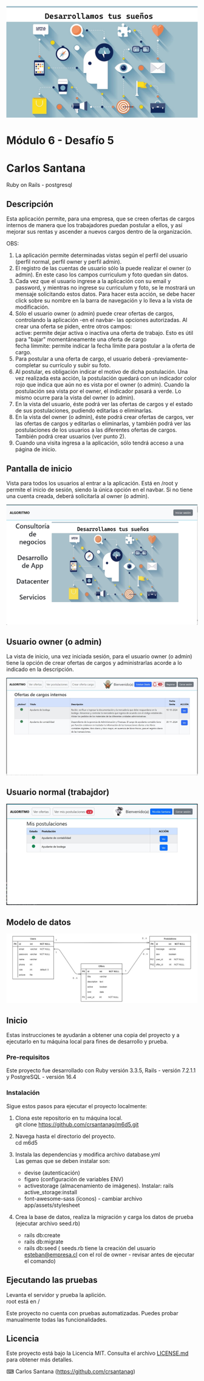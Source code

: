 ![Banner](banner.jpg)  

# Módulo 6 - Desafío 5
# Carlos Santana

Ruby on Rails - postgresql

## Descripción

Esta aplicación permite, para una empresa, que se creen ofertas de cargos internos de manera que los trabajadores puedan postular a ellos, y así mejorar sus rentas y ascender a nuevos cargos dentro de la organización.

OBS:  
   1. La aplicación permite determinadas vistas según el perfil del usuario (perfil normal, perfil owner y perfil admin).  
   2. El registro de las cuentas de usuario sólo la puede realizar el owner (o admin). En este caso los campos curriculum y foto quedan sin datos.  
   3. Cada vez que el usuario ingrese a la aplicación con su email y password, y mientras no ingrese su curriculum y foto, se le mostrará un mensaje solicitando estos datos. Para hacer esta acción, se debe hacer click sobre su nombre en la barra de navegación y lo lleva a la vista de modificación.  
   4. Sólo el usuario owner (o admin) puede crear ofertas de cargos, controlando la aplicación -en el navbar- las opciones autorizadas. Al crear una oferta se piden, entre otros campos:  
     active: permite dejar activa o inactiva una oferta de trabajo. Esto es útil para "bajar" momentáneamente una oferta de cargo  
     fecha límmite: permite indicar la fecha límite para postular a la oferta de cargo.  
   5. Para postular a una oferta de cargo, el usuario deberá -previamente- completar su currículo y subir su foto.  
   6. Al postular, es obligación indicar el motivo de dicha postulación. Una vez realizada esta acción, la postulación quedará con un indicador color rojo que indica que aún no es vista por el owner (o admin). Cuando la postulación sea vista por el owner, el indicador pasará a verde. Lo mismo ocurre para la vista del owner (o admin).  
   7. En la vista del usuario, éste podrá ver las ofertas de cargos y el estado de sus postulaciones, pudiendo editarlas o eliminarlas.  
   8. En la vista del owner (o admin), éste podrá crear ofertas de cargos, ver las ofertas de cargos y editarlas o eliminarlas, y también podrá ver las postulaciones de los usuarios a las diferentes ofertas de cargos. También podrá crear usuarios (ver punto 2).  
   9. Cuando una visita ingresa a la aplicación, sólo tendrá acceso a una página de inicio.  
  
## Pantalla de inicio  
  
Vista para todos los usuarios al entrar a la aplicación. Está en /root y permite el inicio de sesión, siendo la única opción en el navbar. Si no tiene una cuenta creada, deberá solicitarla al owner (o admin).  
  
![Usuario](screen1.jpg)  
  
## Usuario owner (o admin) 
  
La vista de inicio, una vez iniciada sesión, para el usuario owner (o admin) tiene la opción de crear ofertas de cargos y administrarlas acorde a lo indicado en la descripción.  
  
![Author](screen2.jpg)  

## Usuario normal (trabajdor)  
  
![Author](screen3.jpg) 
  
## Modelo de datos  
  
![Modelo](model.jpg)
  
## Inicio
  
Estas instrucciones te ayudarán a obtener una copia del proyecto y a ejecutarlo en tu máquina local para fines de desarrollo y prueba.

### Pre-requisitos
  
Este proyecto fue desarrollado con Ruby versión 3.3.5, Rails - versión 7.2.1.1 y PostgreSQL - versión 16.4

### Instalación
  
Sigue estos pasos para ejecutar el proyecto localmente:
  
1. Clona este repositorio en tu máquina local.  
git clone https://github.com/crsantanag/m6d5.git  
  
2. Navega hasta el directorio del proyecto.  
cd m6d5  
  
3. Instala las dependencias y modifica archivo database.yml  
Las gemas que se deben instalar son:   
   - devise (autenticación)
   - figaro (configuración de variables ENV)  
   - activestorage (almacenamiento de imágenes). Instalar: rails active_storage:install  
   - font-awesome-sass (íconos) - cambiar archivo app/assets/stylesheet
  
4. Crea la base de datos, realiza la migración y carga los datos de prueba (ejecutar archivo seed.rb)  
    - rails db:create  
    - rails db:migrate  
    - rails db:seed ( seeds.rb tiene la creación del usuario esteban@empresa.cl con el rol de owner - revisar antes de ejecutar el comando)  
  
## Ejecutando las pruebas
Levanta el servidor y prueba la aplición.  
root está en /  
  
Este proyecto no cuenta con pruebas automatizadas. Puedes probar manualmente todas las funcionalidades.  
  
## Licencia  
  
Este proyecto está bajo la Licencia MIT. Consulta el archivo [LICENSE.md](LICENSE.md) para obtener más detalles.  
  
⌨ ️Carlos Santana (https://github.com/crsantanag)